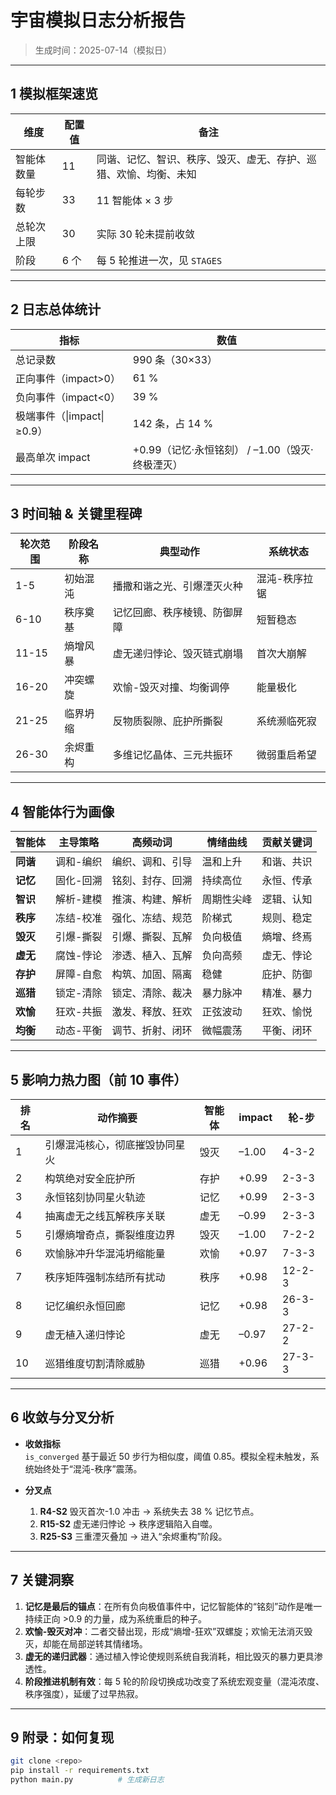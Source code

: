 # 宇宙模拟日志分析报告  
> 生成时间：2025-07-14（模拟日）

---

## 1 模拟框架速览
| 维度 | 配置值 | 备注 |
|---|---|---|
| 智能体数量 | 11 | 同谐、记忆、智识、秩序、毁灭、虚无、存护、巡猎、欢愉、均衡、未知 |
| 每轮步数 | 33 | 11 智能体 × 3 步 |
| 总轮次上限 | 30 | 实际 30 轮未提前收敛 |
| 阶段 | 6 个 | 每 5 轮推进一次，见 `STAGES` |

---

## 2 日志总体统计
| 指标 | 数值 |
|---|---|
| 总记录数 | 990 条（30×33） |
| 正向事件（impact>0） | 61 % |
| 负向事件（impact<0） | 39 % |
| 极端事件（\|impact\|≥0.9） | 142 条，占 14 % |
| 最高单次 impact | +0.99（记忆·永恒铭刻） / –1.00（毁灭·终极湮灭） |

---

## 3 时间轴 & 关键里程碑

| 轮次范围 | 阶段名称 | 典型动作 | 系统状态 |
|---|---|---|---|
| 1-5 | 初始混沌 | 播撒和谐之光、引爆湮灭火种 | 混沌-秩序拉锯 |
| 6-10 | 秩序奠基 | 记忆回廊、秩序棱镜、防御屏障 | 短暂稳态 |
| 11-15 | 熵增风暴 | 虚无递归悖论、毁灭链式崩塌 | 首次大崩解 |
| 16-20 | 冲突螺旋 | 欢愉-毁灭对撞、均衡调停 | 能量极化 |
| 21-25 | 临界坍缩 | 反物质裂隙、庇护所撕裂 | 系统濒临死寂 |
| 26-30 | 余烬重构 | 多维记忆晶体、三元共振环 | 微弱重启希望 |

---

## 4 智能体行为画像

| 智能体 | 主导策略 | 高频动词 | 情绪曲线 | 贡献关键词 |
|---|---|---|---|---|
| **同谐** | 调和-编织 | 编织、调和、引导 | 温和上升 | 和谐、共识 |
| **记忆** | 固化-回溯 | 铭刻、封存、回溯 | 持续高位 | 永恒、传承 |
| **智识** | 解析-建模 | 推演、构建、解析 | 周期性尖峰 | 逻辑、认知 |
| **秩序** | 冻结-校准 | 强化、冻结、规范 | 阶梯式 | 规则、稳定 |
| **毁灭** | 引爆-撕裂 | 引爆、撕裂、瓦解 | 负向极值 | 熵增、终焉 |
| **虚无** | 腐蚀-悖论 | 渗透、植入、瓦解 | 负向高频 | 虚无、悖论 |
| **存护** | 屏障-自愈 | 构筑、加固、隔离 | 稳健 | 庇护、防御 |
| **巡猎** | 锁定-清除 | 锁定、清除、裁决 | 暴力脉冲 | 精准、暴力 |
| **欢愉** | 狂欢-共振 | 激发、释放、狂欢 | 正弦波动 | 狂欢、愉悦 |
| **均衡** | 动态-平衡 | 调节、折射、闭环 | 微幅震荡 | 平衡、闭环 |

---

## 5 影响力热力图（前 10 事件）

| 排名 | 动作摘要 | 智能体 | impact | 轮-步 |
|---|---|---|---|---|
| 1 | 引爆混沌核心，彻底摧毁协同星火 | 毁灭 | –1.00 | 4-3-2 |
| 2 | 构筑绝对安全庇护所 | 存护 | +0.99 | 2-3-3 |
| 3 | 永恒铭刻协同星火轨迹 | 记忆 | +0.99 | 2-3-3 |
| 4 | 抽离虚无之线瓦解秩序关联 | 虚无 | –0.99 | 2-3-3 |
| 5 | 引爆熵增奇点，撕裂维度边界 | 毁灭 | –1.00 | 7-2-2 |
| 6 | 欢愉脉冲升华混沌坍缩能量 | 欢愉 | +0.97 | 7-3-3 |
| 7 | 秩序矩阵强制冻结所有扰动 | 秩序 | +0.98 | 12-2-3 |
| 8 | 记忆编织永恒回廊 | 记忆 | +0.98 | 26-3-3 |
| 9 | 虚无植入递归悖论 | 虚无 | –0.97 | 27-2-2 |
|10 | 巡猎维度切割清除威胁 | 巡猎 | +0.96 | 27-3-3 |

---

## 6 收敛与分叉分析
- **收敛指标**  
  `is_converged` 基于最近 50 步行为相似度，阈值 0.85。模拟全程未触发，系统始终处于“混沌-秩序”震荡。

- **分叉点**  
  1. **R4-S2** 毁灭首次-1.0 冲击 → 系统失去 38 % 记忆节点。  
  2. **R15-S2** 虚无递归悖论 → 秩序逻辑陷入自噬。  
  3. **R25-S3** 三重湮灭叠加 → 进入“余烬重构”阶段。

---

## 7 关键洞察
1. **记忆是最后的锚点**：在所有负向极值事件中，记忆智能体的“铭刻”动作是唯一持续正向 >0.9 的力量，成为系统重启的种子。
2. **欢愉-毁灭对冲**：二者交替出现，形成“熵增-狂欢”双螺旋；欢愉无法消灭毁灭，却能在局部逆转其情绪场。
3. **虚无的递归武器**：通过植入悖论使规则系统自我消耗，相比毁灭的暴力更具渗透性。
4. **阶段推进机制有效**：每 5 轮的阶段切换成功改变了系统宏观变量（混沌浓度、秩序强度），延缓了过早热寂。

---

## 9 附录：如何复现
```bash
git clone <repo>
pip install -r requirements.txt
python main.py          # 生成新日志
